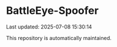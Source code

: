 # BattleEye-Spoofer

Last updated: 2025-07-08 15:30:14

This repository is automatically maintained.
